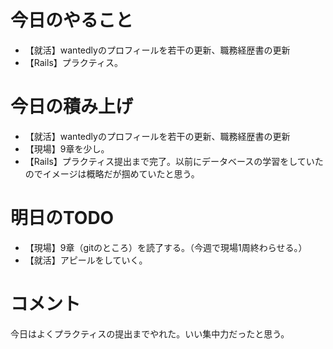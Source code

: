 # 今日のやること
- 【就活】wantedlyのプロフィールを若干の更新、職務経歴書の更新
- 【Rails】プラクティス。
# 今日の積み上げ
- 【就活】wantedlyのプロフィールを若干の更新、職務経歴書の更新
- 【現場】9章を少し。
- 【Rails】プラクティス提出まで完了。以前にデータベースの学習をしていたのでイメージは概略だが掴めていたと思う。
# 明日のTODO
- 【現場】9章（gitのところ）を読了する。（今週で現場1周終わらせる。）
- 【就活】アピールをしていく。
# コメント
今日はよくプラクティスの提出までやれた。いい集中力だったと思う。
